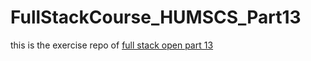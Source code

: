 # FullStackCourse_HUMSCS_Part13

this is the exercise repo of [full stack open part 13](https://fullstackopen.com/en/part13)
